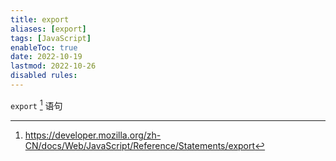 ```yaml
---
title: export
aliases: [export]
tags: [JavaScript]
enableToc: true
date: 2022-10-19
lastmod: 2022-10-26
disabled rules: 
---
```


`export` [^1] 语句

[^1]: <https://developer.mozilla.org/zh-CN/docs/Web/JavaScript/Reference/Statements/export>
